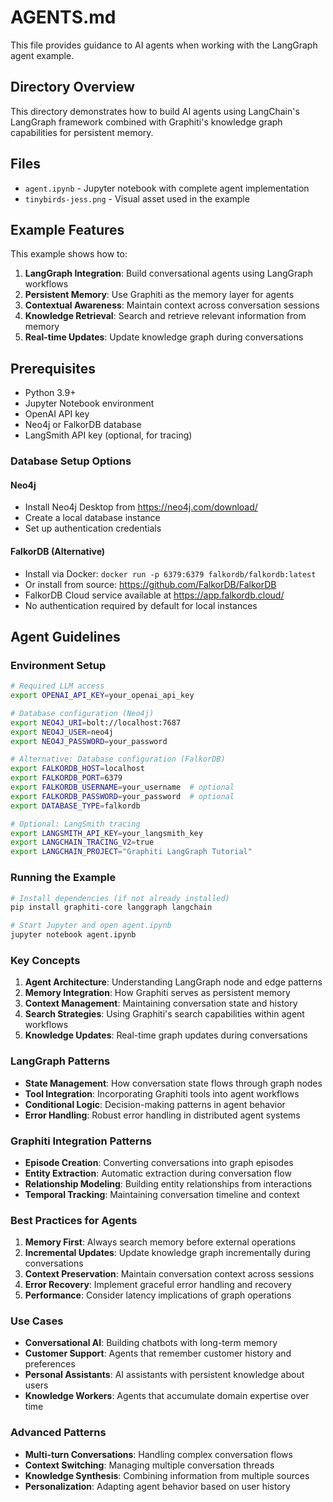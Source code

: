 # AGENTS.md

This file provides guidance to AI agents when working with the LangGraph agent example.

## Directory Overview

This directory demonstrates how to build AI agents using LangChain's LangGraph framework combined with Graphiti's knowledge graph capabilities for persistent memory.

## Files

- `agent.ipynb` - Jupyter notebook with complete agent implementation
- `tinybirds-jess.png` - Visual asset used in the example

## Example Features

This example shows how to:

1. **LangGraph Integration**: Build conversational agents using LangGraph workflows
2. **Persistent Memory**: Use Graphiti as the memory layer for agents
3. **Contextual Awareness**: Maintain context across conversation sessions
4. **Knowledge Retrieval**: Search and retrieve relevant information from memory
5. **Real-time Updates**: Update knowledge graph during conversations

## Prerequisites

- Python 3.9+
- Jupyter Notebook environment
- OpenAI API key
- Neo4j or FalkorDB database
- LangSmith API key (optional, for tracing)

### Database Setup Options

#### Neo4j
- Install Neo4j Desktop from https://neo4j.com/download/
- Create a local database instance
- Set up authentication credentials

#### FalkorDB (Alternative)
- Install via Docker: `docker run -p 6379:6379 falkordb/falkordb:latest`
- Or install from source: https://github.com/FalkorDB/FalkorDB
- FalkorDB Cloud service available at https://app.falkordb.cloud/
- No authentication required by default for local instances

## Agent Guidelines

### Environment Setup

```bash
# Required LLM access
export OPENAI_API_KEY=your_openai_api_key

# Database configuration (Neo4j)
export NEO4J_URI=bolt://localhost:7687
export NEO4J_USER=neo4j
export NEO4J_PASSWORD=your_password

# Alternative: Database configuration (FalkorDB)
export FALKORDB_HOST=localhost
export FALKORDB_PORT=6379
export FALKORDB_USERNAME=your_username  # optional
export FALKORDB_PASSWORD=your_password  # optional
export DATABASE_TYPE=falkordb

# Optional: LangSmith tracing
export LANGSMITH_API_KEY=your_langsmith_key
export LANGCHAIN_TRACING_V2=true
export LANGCHAIN_PROJECT="Graphiti LangGraph Tutorial"
```

### Running the Example

```bash
# Install dependencies (if not already installed)
pip install graphiti-core langgraph langchain

# Start Jupyter and open agent.ipynb
jupyter notebook agent.ipynb
```

### Key Concepts

1. **Agent Architecture**: Understanding LangGraph node and edge patterns
2. **Memory Integration**: How Graphiti serves as persistent memory
3. **Context Management**: Maintaining conversation state and history
4. **Search Strategies**: Using Graphiti's search capabilities within agent workflows
5. **Knowledge Updates**: Real-time graph updates during conversations

### LangGraph Patterns

- **State Management**: How conversation state flows through graph nodes
- **Tool Integration**: Incorporating Graphiti tools into agent workflows  
- **Conditional Logic**: Decision-making patterns in agent behavior
- **Error Handling**: Robust error handling in distributed agent systems

### Graphiti Integration Patterns

- **Episode Creation**: Converting conversations into graph episodes
- **Entity Extraction**: Automatic extraction during conversation flow
- **Relationship Modeling**: Building entity relationships from interactions
- **Temporal Tracking**: Maintaining conversation timeline and context

### Best Practices for Agents

1. **Memory First**: Always search memory before external operations
2. **Incremental Updates**: Update knowledge graph incrementally during conversations
3. **Context Preservation**: Maintain conversation context across sessions
4. **Error Recovery**: Implement graceful error handling and recovery
5. **Performance**: Consider latency implications of graph operations

### Use Cases

- **Conversational AI**: Building chatbots with long-term memory
- **Customer Support**: Agents that remember customer history and preferences
- **Personal Assistants**: AI assistants with persistent knowledge about users
- **Knowledge Workers**: Agents that accumulate domain expertise over time

### Advanced Patterns

- **Multi-turn Conversations**: Handling complex conversation flows
- **Context Switching**: Managing multiple conversation threads
- **Knowledge Synthesis**: Combining information from multiple sources
- **Personalization**: Adapting agent behavior based on user history